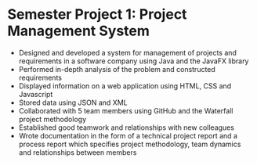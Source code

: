 # Semester Project 1: Project Management System
<ul>
  
  <li>Designed and developed a system for management of projects and requirements in a software company using Java and the JavaFX library </li>
  <li>Performed in-depth analysis of the problem and constructed requirements </li>
  <li>Displayed information on a web application using HTML, CSS and Javascript </li>
  <li>Stored data using JSON and XML </li>
  <li>Collaborated with 5 team members using GitHub and the Waterfall project methodology </li>
  <li>Established good teamwork and relationships with new colleagues</li>
  <li>Wrote documentation in the form of a technical project report and a process report which specifies project methodology, team dynamics and relationships between members </li>
  
</ul>

